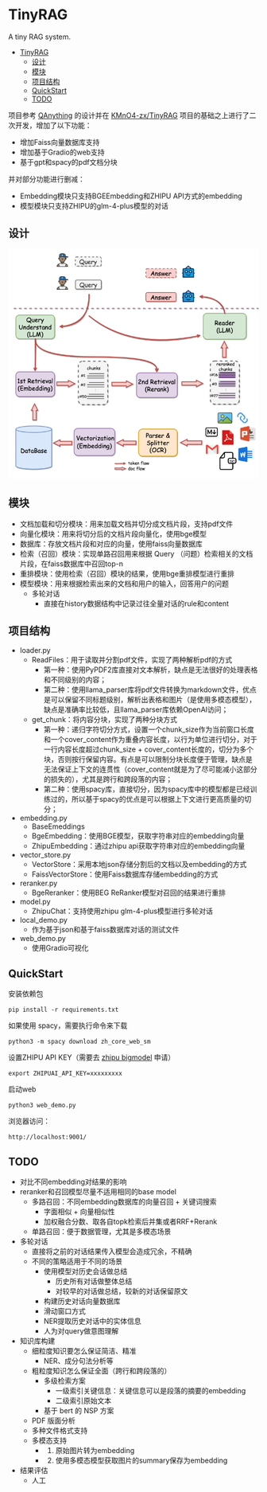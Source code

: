 # TinyRAG

A tiny RAG system.

- [TinyRAG](#tinyrag)
  - [设计](#设计)
  - [模块](#模块)
  - [项目结构](#项目结构)
  - [QuickStart](#quickstart)
  - [TODO](#todo)


项目参考 [QAnything](https://github.com/netease-youdao/qanything) 的设计并在 [KMnO4-zx/TinyRAG](https://github.com/KMnO4-zx/TinyRAG) 项目的基础之上进行了二次开发，增加了以下功能：

- 增加Faiss向量数据库支持
- 增加基于Gradio的web支持
- 基于gpt和spacy的pdf文档分块

并对部分功能进行删减：

- Embedding模块只支持BGEEmbedding和ZHIPU API方式的embedding
- 模型模块只支持ZHIPU的glm-4-plus模型的对话

## 设计

![architecture](./images/architecture.png)

## 模块

- 文档加载和切分模块：用来加载文档并切分成文档片段，支持pdf文件
- 向量化模块：用来将切分后的文档片段向量化，使用bge模型
- 数据库：存放文档片段和对应的向量，使用faiss向量数据库
- 检索（召回）模块：实现单路召回用来根据 Query （问题）检索相关的文档片段，在faiss数据库中召回top-n
- 重排模块：使用检索（召回）模块的结果，使用bge重排模型进行重排
- 模型模块：用来根据检索出来的文档和用户的输入，回答用户的问题
  - 多轮对话
    - 直接在history数据结构中记录过往全量对话的rule和content

## 项目结构

- loader.py
  - ReadFiles：用于读取并分割pdf文件，实现了两种解析pdf的方式
    - 第一种：使用PyPDF2库直接对文本解析，缺点是无法很好的处理表格和不同级别的内容；
    - 第二种：使用llama_parser库将pdf文件转换为markdown文件，优点是可以保留不同标题级别，解析出表格和图片（是使用多模态模型），缺点是准确率比较低，且llama_parser库依赖OpenAI访问；
  - get_chunk：将内容分块，实现了两种分块方式
    - 第一种：递归字符切分方式，设置一个chunk_size作为当前窗口长度和一个cover_content作为重叠内容长度，以行为单位进行切分，对于一行内容长度超过chunk_size + cover_content长度的，切分为多个块，否则按行保留内容。有点是可以限制分块长度便于管理，缺点是无法保证上下文的连贯性（cover_content就是为了尽可能减小这部分的损失的），尤其是跨行和跨段落的内容；
    - 第二种：使用spacy库，直接切分，因为spacy库中的模型都是已经训练过的，所以基于spacy的优点是可以根据上下文进行更高质量的切分；
- embedding.py
  - BaseEmeddings
  - BgeEmbedding：使用BGE模型，获取字符串对应的embedding向量
  - ZhipuEmbedding：通过zhipu api获取字符串对应的embedding向量
- vector_store.py
  - VectorStore：采用本地json存储分割后的文档以及embedding的方式
  - FaissVectorStore：使用Faiss数据库存储embedding的方式
- reranker.py
  - BgeReranker：使用BEG ReRanker模型对召回的结果进行重排
- model.py
  - ZhipuChat：支持使用zhipu glm-4-plus模型进行多轮对话
- local_demo.py
  - 作为基于json和基于faiss数据库对话的测试文件
- web_demo.py
  - 使用Gradio可视化

## QuickStart

安装依赖包

```shell
pip install -r requirements.txt
```

如果使用 spacy，需要执行命令来下载

```shell
python3 -m spacy download zh_core_web_sm
```

设置ZHIPU API KEY（需要去 [zhipu bigmodel](https://open.bigmodel.cn/usercenter/apikeys) 申请）

```shell
export ZHIPUAI_API_KEY=xxxxxxxxx
```

启动web

```shell
python3 web_demo.py
```

浏览器访问：

```shell
http://localhost:9001/
```

## TODO

- 对比不同embedding对结果的影响
- reranker和召回模型尽量不适用相同的base model
  - 多路召回：不同embedding数据库的向量召回 + 关键词搜索
    - 字面相似 + 向量相似性
    - 加权融合分数、取各自topk检索后并集或者RRF+Rerank
  - 单路召回：便于数据管理，尤其是多模态场景
- 多轮对话
  - 直接将之前的对话结果传入模型会造成冗余，不精确
  - 不同的策略适用于不同的场景
    - 使用模型对历史会话做总结
      - 历史所有对话做整体总结
      - 对较早的对话做总结，较新的对话保留原文
    - 构建历史对话向量数据库
    - 滑动窗口方式
    - NER提取历史对话中的实体信息
    - 人为对query做意图理解
- 知识库构建
  - 细粒度知识要怎么保证简洁、精准
    - NER、成分句法分析等
  - 粗粒度知识怎么保证全面（跨行和跨段落的）
    - 多级检索方案
      - 一级索引关键信息：关键信息可以是段落的摘要的embedding
      - 二级索引原始文本
    - 基于 bert 的 NSP 方案
  - PDF 版面分析
  - 多种文件格式支持
  - 多模态支持
    - 1. 原始图片转为embedding
    - 2. 使用多模态模型获取图片的summary保存为embedding
- 结果评估
  - 人工
